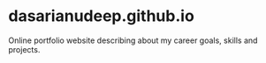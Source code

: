 # dasarianudeep.github.io
Online  portfolio website  describing about my career goals, skills and projects.
